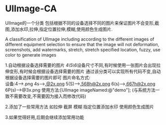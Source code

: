 # UIImage-CA
UIImage的一个分类
包括根据不同的设备选择不同的图片来保证图片不会变形,截图,添加水印,拉伸,指定位置拉伸,模糊,使用颜色生成图片.

A classification of UIImage
including according to the different images of different equipment selection to ensure that the image will not deformation, screenshots, add watermarks, stretch, stretch specified location, fuzzy, use color to generate images

1.自动根据设备选择需要的图片
  4\5\6设备尺寸不同,有时候使用一张图片会出现拉伸变形,有时候会根据设备选择需要的图片
  通过该分类可以实现所有代码不变,自动根据设备选择需要的图片即可
  图片命名方式:   
  设备:4-->.png   4s-->.@2x.png   5(S)-->.568h@2x.png    6(s)-->.667h@2x.png   6P(s)-->@3x.png
  使用方法:[UIImage imageNamed:@"demo"];  (与系统方法一致不需要改变,不需要因为接入而修改代码)
  
2.添加了一些常用方法
  如拉伸
  截屏
  模糊
  指定位置添加水印
  使用颜色生成图片
  
3.如果觉得好用,后期会继续添加常用功能

